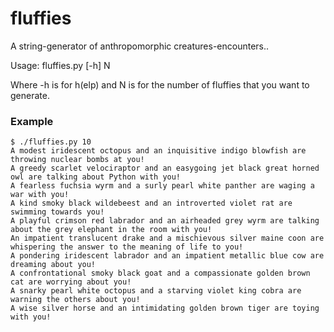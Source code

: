 # fluffies
A string-generator of anthropomorphic creatures-encounters..

Usage: fluffies.py [-h] N

Where -h is for h(elp) and N is for the number of fluffies that you want to generate.

### Example
```
$ ./fluffies.py 10
A modest iridescent octopus and an inquisitive indigo blowfish are throwing nuclear bombs at you!
A greedy scarlet velociraptor and an easygoing jet black great horned owl are talking about Python with you!
A fearless fuchsia wyrm and a surly pearl white panther are waging a war with you!
A kind smoky black wildebeest and an introverted violet rat are swimming towards you!
A playful crimson red labrador and an airheaded grey wyrm are talking about the grey elephant in the room with you!
An impatient translucent drake and a mischievous silver maine coon are whispering the answer to the meaning of life to you!
A pondering iridescent labrador and an impatient metallic blue cow are dreaming about you!
A confrontational smoky black goat and a compassionate golden brown cat are worrying about you!
A snarky pearl white octopus and a starving violet king cobra are warning the others about you!
A wise silver horse and an intimidating golden brown tiger are toying with you!
```